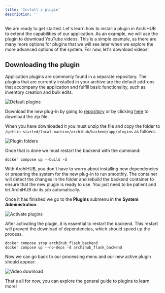 ```yaml
---
title: 'Install a plugin'
description: ''
---
```


We are ready to get started. Let's learn how to install a plugin in ArchiHUB to extend the capabilities of our application. As an example, we will use the plugin to download YouTube videos. This is a simple example, as there are many more options for plugins that we will see later when we explore the more advanced options of the system. For now, let's download videos!

## Downloading the plugin

Application plugins are commonly found in a separate repository. The plugins that are currently installed in your archive are the default add-ons that accompany the application and fulfill basic functionality, such as inventory creation and bulk edits.

![Default plugins](/archihub.github.io/imagenes/plugins_defecto.png)

Download the new plug-in by going to [repository](https://github.com/Archihub-App/videoDownloader) or by clicking [here](https://github.com/Archihub-App/videoDownloader/archive/refs/heads/main.zip) to download the zip file.

When you have downloaded it you must unzip the file and copy the folder to `/gettin-started/local-machine/archihub/backend/app/plugins` as follows:

![Plugin folders](/archihub.github.io/imagenes/plugins_folders.png)

Once that is done we must restart the backend with the command:

```
docker compose up --build -d
```

With ArchiHUB, you don't have to worry about installing new dependencies or preparing the system for the new plug-in to run smoothly. The container will detect the changes in the folder and rebuild the backend container to ensure that the new plugin is ready to use. You just need to be patient and let ArchiHUB do its job automatically.

Once it has finished we go to the __Plugins__ submenu in the __System Administration__.

![Activate plugins](/archihub.github.io/imagenes/plugin_activate.png)

After activating the plugin, it is essential to restart the backend. This restart will prevent the download of dependencies, which should speed up the process.

```
docker compose stop archihub_flask_backend
docker compose up --no-deps -d archihub_flask_backend
```

Now we can go back to our processing menu and our new active plugin should appear:

![Video download](/archihub.github.io/imagenes/plugin_videos.png)

That's all for now, you can explore the general guide to plugins to learn more!